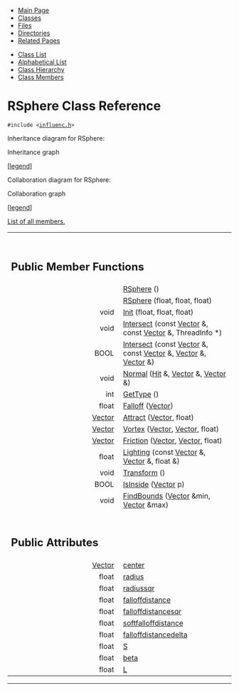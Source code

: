 <div class="tabs">

- [Main Page](index.md)
- <span id="current">[Classes](annotated.md)</span>
- [Files](files.md)
- [Directories](dirs.md)
- [Related Pages](pages.md)

</div>

<div class="tabs">

- [Class List](annotated.md)
- [Alphabetical List](classes.md)
- [Class Hierarchy](hierarchy.md)
- [Class Members](functions.md)

</div>

# RSphere Class Reference

`#include <`<a href="influenc_8h-source.md" class="el"><code>influenc.h</code></a>`>`

Inheritance diagram for RSphere:

<span class="image placeholder" original-image-src="classRSphere__inherit__graph.gif" original-image-title="" border="0" usemap="#RSphere__inherit__map">Inheritance graph</span>

\[[legend](graph_legend.md)\]

Collaboration diagram for RSphere:

<span class="image placeholder" original-image-src="classRSphere__coll__graph.gif" original-image-title="" border="0" usemap="#RSphere__coll__map">Collaboration graph</span>

\[[legend](graph_legend.md)\]

[List of all members.](classRSphere-members.md)

<table data-border="0" data-cellpadding="0" data-cellspacing="0">
<colgroup>
<col style="width: 50%" />
<col style="width: 50%" />
</colgroup>
<tbody>
<tr>
<td></td>
<td></td>
</tr>
<tr>
<td colspan="2"><br />
&#10;<h2 id="public-member-functions">Public Member Functions</h2></td>
</tr>
<tr>
<td class="memItemLeft" style="text-align: right;" data-nowrap="" data-valign="top"> </td>
<td class="memItemRight" data-valign="bottom"><a href="classRSphere.md#636fe41915358c2ccf43d3f16fa290ab" class="el">RSphere</a> ()</td>
</tr>
<tr>
<td class="memItemLeft" style="text-align: right;" data-nowrap="" data-valign="top"> </td>
<td class="memItemRight" data-valign="bottom"><a href="classRSphere.md#5e096254ad77fd1d0c9a78c8b679224f" class="el">RSphere</a> (float, float, float)</td>
</tr>
<tr>
<td class="memItemLeft" style="text-align: right;" data-nowrap="" data-valign="top">void </td>
<td class="memItemRight" data-valign="bottom"><a href="classRSphere.md#edbcb285d8008c27561169c5c06ff29d" class="el">Init</a> (float, float, float)</td>
</tr>
<tr>
<td class="memItemLeft" style="text-align: right;" data-nowrap="" data-valign="top">void </td>
<td class="memItemRight" data-valign="bottom"><a href="classRSphere.md#ebc1dd006469e892a02410cbfdd1d3ec" class="el">Intersect</a> (const <a href="classVector.md" class="el">Vector</a> &amp;, const <a href="classVector.md" class="el">Vector</a> &amp;, ThreadInfo *)</td>
</tr>
<tr>
<td class="memItemLeft" style="text-align: right;" data-nowrap="" data-valign="top">BOOL </td>
<td class="memItemRight" data-valign="bottom"><a href="classRSphere.md#3a8a40efddd68314bac0f4f5cb5d99fb" class="el">Intersect</a> (const <a href="classVector.md" class="el">Vector</a> &amp;, const <a href="classVector.md" class="el">Vector</a> &amp;, <a href="classVector.md" class="el">Vector</a> &amp;, <a href="classVector.md" class="el">Vector</a> &amp;)</td>
</tr>
<tr>
<td class="memItemLeft" style="text-align: right;" data-nowrap="" data-valign="top">void </td>
<td class="memItemRight" data-valign="bottom"><a href="classRSphere.md#8a11f22291743884b9331d9cb58e455e" class="el">Normal</a> (<a href="classHit.md" class="el">Hit</a> &amp;, <a href="classVector.md" class="el">Vector</a> &amp;, <a href="classVector.md" class="el">Vector</a> &amp;)</td>
</tr>
<tr>
<td class="memItemLeft" style="text-align: right;" data-nowrap="" data-valign="top">int </td>
<td class="memItemRight" data-valign="bottom"><a href="classRSphere.md#97bbe45df6b2b139c951f179d5dc83b8" class="el">GetType</a> ()</td>
</tr>
<tr>
<td class="memItemLeft" style="text-align: right;" data-nowrap="" data-valign="top">float </td>
<td class="memItemRight" data-valign="bottom"><a href="classRSphere.md#b5bbca2d93358bcb0059f7f9c68ca1ea" class="el">Falloff</a> (<a href="classVector.md" class="el">Vector</a>)</td>
</tr>
<tr>
<td class="memItemLeft" style="text-align: right;" data-nowrap="" data-valign="top"><a href="classVector.md" class="el">Vector</a> </td>
<td class="memItemRight" data-valign="bottom"><a href="classRSphere.md#7882a7921dd3430f5e0a1fa60aa374bd" class="el">Attract</a> (<a href="classVector.md" class="el">Vector</a>, float)</td>
</tr>
<tr>
<td class="memItemLeft" style="text-align: right;" data-nowrap="" data-valign="top"><a href="classVector.md" class="el">Vector</a> </td>
<td class="memItemRight" data-valign="bottom"><a href="classRSphere.md#cf2ea65a3bf1134f7a05638c12a6c1bf" class="el">Vortex</a> (<a href="classVector.md" class="el">Vector</a>, <a href="classVector.md" class="el">Vector</a>, float)</td>
</tr>
<tr>
<td class="memItemLeft" style="text-align: right;" data-nowrap="" data-valign="top"><a href="classVector.md" class="el">Vector</a> </td>
<td class="memItemRight" data-valign="bottom"><a href="classRSphere.md#60d1c5feb2dc82c525ec1f9ef1a734b6" class="el">Friction</a> (<a href="classVector.md" class="el">Vector</a>, <a href="classVector.md" class="el">Vector</a>, float)</td>
</tr>
<tr>
<td class="memItemLeft" style="text-align: right;" data-nowrap="" data-valign="top">float </td>
<td class="memItemRight" data-valign="bottom"><a href="classRSphere.md#3a5a7a2826e9d50e9b04343b3e2e5212" class="el">Lighting</a> (const <a href="classVector.md" class="el">Vector</a> &amp;, <a href="classVector.md" class="el">Vector</a> &amp;, float &amp;)</td>
</tr>
<tr>
<td class="memItemLeft" style="text-align: right;" data-nowrap="" data-valign="top">void </td>
<td class="memItemRight" data-valign="bottom"><a href="classRSphere.md#4b8349c99073588f0ccf6dd2c55a1202" class="el">Transform</a> ()</td>
</tr>
<tr>
<td class="memItemLeft" style="text-align: right;" data-nowrap="" data-valign="top">BOOL </td>
<td class="memItemRight" data-valign="bottom"><a href="classRSphere.md#cf5b86a14d1309ececc1cf2190d848b0" class="el">IsInside</a> (<a href="classVector.md" class="el">Vector</a> p)</td>
</tr>
<tr>
<td class="memItemLeft" style="text-align: right;" data-nowrap="" data-valign="top">void </td>
<td class="memItemRight" data-valign="bottom"><a href="classRSphere.md#1f8f3d611956246ca336e4f45fd01927" class="el">FindBounds</a> (<a href="classVector.md" class="el">Vector</a> &amp;min, <a href="classVector.md" class="el">Vector</a> &amp;max)</td>
</tr>
<tr>
<td colspan="2"><br />
&#10;<h2 id="public-attributes">Public Attributes</h2></td>
</tr>
<tr>
<td class="memItemLeft" style="text-align: right;" data-nowrap="" data-valign="top"><a href="classVector.md" class="el">Vector</a> </td>
<td class="memItemRight" data-valign="bottom"><a href="classRSphere.md#adb115059e28d960fa8badfac5516667" class="el">center</a></td>
</tr>
<tr>
<td class="memItemLeft" style="text-align: right;" data-nowrap="" data-valign="top">float </td>
<td class="memItemRight" data-valign="bottom"><a href="classRSphere.md#fc021d54683383e5078ab9fefc4d53c8" class="el">radius</a></td>
</tr>
<tr>
<td class="memItemLeft" style="text-align: right;" data-nowrap="" data-valign="top">float </td>
<td class="memItemRight" data-valign="bottom"><a href="classRSphere.md#9412f6bc1eb7062c2c85b62daefca994" class="el">radiussqr</a></td>
</tr>
<tr>
<td class="memItemLeft" style="text-align: right;" data-nowrap="" data-valign="top">float </td>
<td class="memItemRight" data-valign="bottom"><a href="classRSphere.md#9a098739ebccbb2beb925a1addf63824" class="el">falloffdistance</a></td>
</tr>
<tr>
<td class="memItemLeft" style="text-align: right;" data-nowrap="" data-valign="top">float </td>
<td class="memItemRight" data-valign="bottom"><a href="classRSphere.md#713de4549f65b5aa973d4daad99a0d16" class="el">falloffdistancesqr</a></td>
</tr>
<tr>
<td class="memItemLeft" style="text-align: right;" data-nowrap="" data-valign="top">float </td>
<td class="memItemRight" data-valign="bottom"><a href="classRSphere.md#044f4c255ee2b04cee19959f28705d75" class="el">softfalloffdistance</a></td>
</tr>
<tr>
<td class="memItemLeft" style="text-align: right;" data-nowrap="" data-valign="top">float </td>
<td class="memItemRight" data-valign="bottom"><a href="classRSphere.md#480bbfb58eec35a1faf2785276b01fc0" class="el">falloffdistancedelta</a></td>
</tr>
<tr>
<td class="memItemLeft" style="text-align: right;" data-nowrap="" data-valign="top">float </td>
<td class="memItemRight" data-valign="bottom"><a href="classRSphere.md#5dbc98dcc983a70728bd082d1a47546e" class="el">S</a></td>
</tr>
<tr>
<td class="memItemLeft" style="text-align: right;" data-nowrap="" data-valign="top">float </td>
<td class="memItemRight" data-valign="bottom"><a href="classRSphere.md#987bcab01b929eb2c07877b224215c92" class="el">beta</a></td>
</tr>
<tr>
<td class="memItemLeft" style="text-align: right;" data-nowrap="" data-valign="top">float </td>
<td class="memItemRight" data-valign="bottom"><a href="classRSphere.md#d20caec3b48a1eef164cb4ca81ba2587" class="el">L</a></td>
</tr>
</tbody>
</table>

------------------------------------------------------------------------

<span id="_details"></span>

